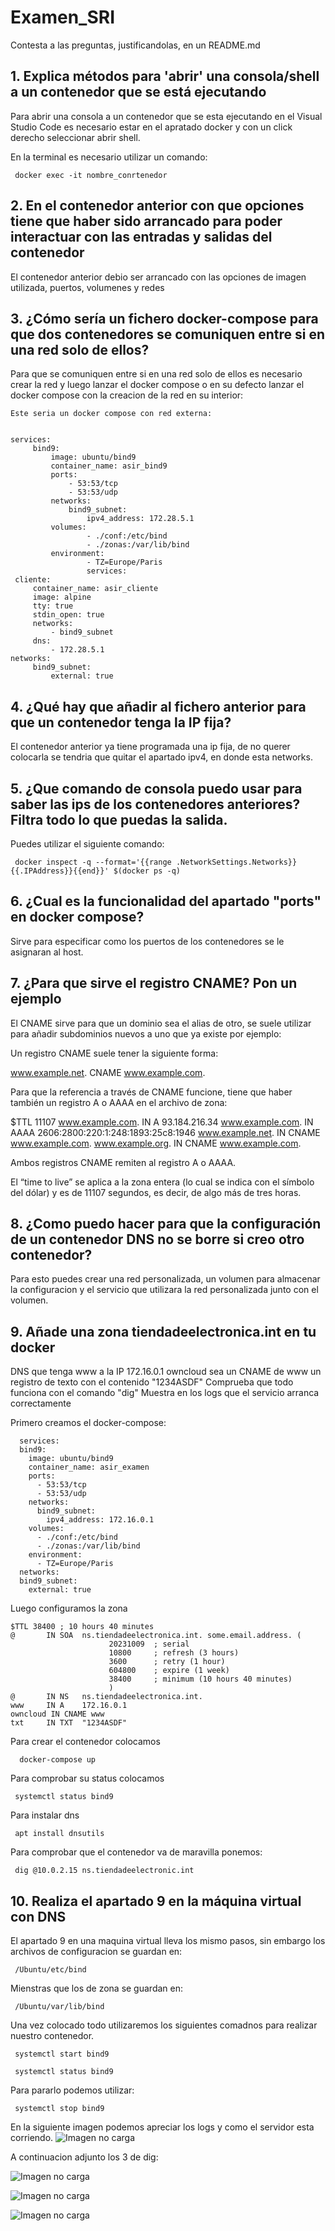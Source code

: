 # Examen_SRI

Contesta a las preguntas, justificandolas, en un README.md

  ##  1. Explica métodos para 'abrir' una consola/shell a un contenedor que se está ejecutando

    
Para abrir una consola a un contenedor que se esta ejecutando en el Visual Studio Code es necesario estar en el apratado docker y con un click derecho seleccionar abrir shell.

En la terminal es necesario utilizar un comando:

     
     docker exec -it nombre_conrtenedor
     

  ## 2. En el contenedor anterior con que opciones tiene que haber sido arrancado para poder interactuar con las entradas y salidas del contenedor

El contenedor anterior debio ser arrancado con las opciones de imagen utilizada, puertos, volumenes y redes 

  ## 3. ¿Cómo sería un fichero docker-compose para que dos contenedores se comuniquen entre si en una red solo de ellos?
    
Para que se comuniquen entre si en una red solo de ellos es necesario crear la red y luego lanzar el docker compose o en su defecto lanzar el docker compose con la creacion de la red en su interior:

    Este seria un docker compose con red externa:

    
    services:
         bind9:
             image: ubuntu/bind9
             container_name: asir_bind9
             ports:
                 - 53:53/tcp
                 - 53:53/udp
             networks:
                 bind9_subnet:
                     ipv4_address: 172.28.5.1
             volumes:
                     - ./conf:/etc/bind
                     - ./zonas:/var/lib/bind
             environment:
                     - TZ=Europe/Paris  
                     services:
     cliente:
         container_name: asir_cliente
         image: alpine
         tty: true
         stdin_open: true
         networks: 
             - bind9_subnet
         dns:
             - 172.28.5.1  
    networks:
         bind9_subnet: 
             external: true
    
    

   ## 4. ¿Qué hay que añadir al fichero anterior para que un contenedor tenga la IP fija?
   
El contenedor anterior ya tiene programada una ip fija, de no querer colocarla se tendria que quitar el apartado ipv4, en donde esta networks.

   ## 5. ¿Que comando de consola puedo usar para saber las ips de los contenedores anteriores? Filtra todo lo que puedas la salida.

Puedes utilizar el siguiente comando:

     docker inspect -q --format='{{range .NetworkSettings.Networks}}{{.IPAddress}}{{end}}' $(docker ps -q)

    
   ## 6. ¿Cual es la funcionalidad del apartado "ports" en docker compose?

Sirve para especificar como los puertos de los contenedores se le asignaran al host.
    
   ## 7. ¿Para que sirve el registro CNAME? Pon un ejemplo
    

El CNAME sirve para que un dominio sea el alias de otro, se suele utilizar para añadir subdominios nuevos a uno que ya existe por ejemplo:

Un registro CNAME suele tener la siguiente forma:

 
  www.example.net. CNAME www.example.com.
 

Para que la referencia a través de CNAME funcione, tiene que haber también un registro A o AAAA en el archivo de zona:

 
$TTL 11107
www.example.com.	IN	A		93.184.216.34
www.example.com.	IN	AAAA		2606:2800:220:1:248:1893:25c8:1946
www.example.net.	IN	CNAME		www.example.com.
www.example.org.	IN	CNAME		www.example.com.
 

Ambos registros CNAME remiten al registro A o AAAA. 

El “time to live” se aplica a la zona entera (lo cual se indica con el símbolo del dólar) y es de 11107 segundos, es decir, de algo más de tres horas.

    
  ## 8. ¿Como puedo hacer para que la configuración de un contenedor DNS no se borre si creo otro contenedor?
   
Para esto puedes crear una red personalizada, un volumen para almacenar la configuracion y el servicio que utilizara la red personalizada junto con el volumen.
   
  ## 9. Añade una zona tiendadeelectronica.int en tu docker 
   
   DNS que tenga
        www a la IP 172.16.0.1
        owncloud sea un CNAME de www
        un registro de texto con el contenido "1234ASDF"
        Comprueba que todo funciona con el comando "dig"
        Muestra en los logs que el servicio arranca correctamente
   
Primero creamos el docker-compose:
```
  services:
  bind9:
    image: ubuntu/bind9
    container_name: asir_examen
    ports:
      - 53:53/tcp
      - 53:53/udp
    networks:
      bind9_subnet:
        ipv4_address: 172.16.0.1
    volumes:
      - ./conf:/etc/bind
      - ./zonas:/var/lib/bind
    environment:
      - TZ=Europe/Paris
  networks:
  bind9_subnet: 
    external: true
```
   
Luego configuramos la zona

  ```
  $TTL 38400 ; 10 hours 40 minutes
  @       IN SOA  ns.tiendadeelectronica.int. some.email.address. (
                        20231009  ; serial
                        10800     ; refresh (3 hours)
                        3600      ; retry (1 hour)
                        604800    ; expire (1 week)
                        38400     ; minimum (10 hours 40 minutes)
                        )
  @       IN NS   ns.tiendadeelectronica.int.
  www     IN A    172.16.0.1
  owncloud IN CNAME www
  txt     IN TXT  "1234ASDF"
```

Para crear el contenedor colocamos 
```
  docker-compose up
```
Para comprobar su status colocamos 
```
 systemctl status bind9
```
Para instalar dns
```
 apt install dnsutils
```
Para comprobar que el contenedor va de maravilla ponemos:
```
 dig @10.0.2.15 ns.tiendadeelectronic.int
```
   ## 10. Realiza el apartado 9 en la máquina virtual con DNS

El apartado 9 en una maquina virtual lleva los mismo pasos, sin embargo los archivos de configuracion se guardan en:
```
 /Ubuntu/etc/bind
```
Mienstras que los de zona se guardan en:
```
 /Ubuntu/var/lib/bind
```
Una vez colocado todo utilizaremos los siguientes comadnos para realizar nuestro contenedor.

```
 systemctl start bind9
```

```
 systemctl status bind9
```

Para pararlo podemos utilizar:
```
 systemctl stop bind9
```

En la siguiente imagen podemos apreciar los logs y como el servidor esta corriendo.
![Imagen no carga](https://github.com/CosiCordova/Examen_SRI/blob/main/Prueba_server_activo.png)

A continuacion adjunto los 3 de dig:

![Imagen no carga](https://github.com/CosiCordova/Examen_SRI/blob/main/Dig_1.png)

![Imagen no carga](https://github.com/CosiCordova/Examen_SRI/blob/main/Dig_2.png)

![Imagen no carga](https://github.com/CosiCordova/Examen_SRI/blob/main/Dig_3.png)
